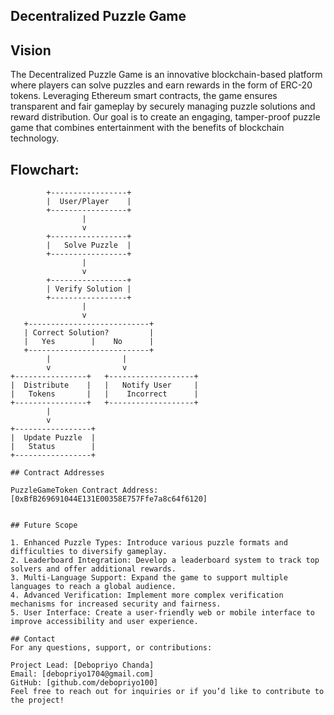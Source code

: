 ## Decentralized Puzzle Game

## Vision 
The Decentralized Puzzle Game is an innovative blockchain-based platform where players can solve puzzles and earn rewards in the form of ERC-20 tokens. Leveraging Ethereum smart contracts, the game ensures transparent and fair gameplay by securely managing puzzle solutions and reward distribution. Our goal is to create an engaging, tamper-proof puzzle game that combines entertainment with the benefits of blockchain technology.

## Flowchart:

```plaintext
        +-----------------+
        |  User/Player    |
        +-----------------+
                |
                v
        +-----------------+
        |   Solve Puzzle  |
        +-----------------+
                |
                v
        +-----------------+
        | Verify Solution |
        +-----------------+
                |
                v
   +---------------------------+
   | Correct Solution?         |
   |   Yes        |    No      |
   +---------------------------+
        |                |
        v                v
+----------------+   +-------------------+
|  Distribute    |   |   Notify User     |
|   Tokens       |   |    Incorrect      |
+----------------+   +-------------------+
        |
        v
+-----------------+
|  Update Puzzle  |
|   Status        |
+-----------------+

## Contract Addresses

PuzzleGameToken Contract Address: [0xBfB269691044E131E00358E757Ffe7a8c64f6120]


## Future Scope

1. Enhanced Puzzle Types: Introduce various puzzle formats and difficulties to diversify gameplay.
2. Leaderboard Integration: Develop a leaderboard system to track top solvers and offer additional rewards.
3. Multi-Language Support: Expand the game to support multiple languages to reach a global audience.
4. Advanced Verification: Implement more complex verification mechanisms for increased security and fairness.
5. User Interface: Create a user-friendly web or mobile interface to improve accessibility and user experience.

## Contact
For any questions, support, or contributions:

Project Lead: [Debopriyo Chanda]
Email: [debopriyo1704@gmail.com]
GitHub: [github.com/debopriyo100]
Feel free to reach out for inquiries or if you’d like to contribute to the project!
